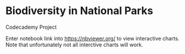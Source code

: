 # Biodiversity in National Parks
Codecademy Project

Enter notebook link into https://nbviewer.org/ to view interactive charts.
Note that unfortunately not all interctive charts will work.
